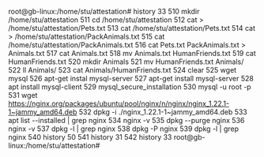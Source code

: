 root@gb-linux:/home/stu/attestation# history 33
  510  mkdir /home/stu/attestation
  511  cd /home/stu/attestation
  512  cat > /home/stu/attestation/Pets.txt
  513  cat /home/stu/attestation/Pets.txt
  514  cat > /home/stu/attestation/PackAnimals.txt
  515  cat /home/stu/attestation/PackAnimals.txt
  516  cat Pets.txt PackAnimals.txt > Animals.txt
  517  cat Animals.txt
  518  mv Animals.txt HumanFriends.txt
  519  cat HumanFriends.txt 
  520  mkdir Animals
  521  mv HumanFriends.txt Animals/
  522  ll Animals/
  523  cat Animals/HumanFriends.txt 
  524  clear
  525  wget mysql
  526  apt-get instal mysql-server
  527  apt-get install mysql-server
  528  apt install mysql-client
  529  mysql_secure_installation
  530  mysql -u root -p
  531  wget https://nginx.org/packages/ubuntu/pool/nginx/n/nginx/nginx_1.22.1-1~jammy_amd64.deb
  532  dpkg -i ./nginx_1.22.1-1~jammy_amd64.deb 
  533  apt list --installed | grep nginx
  534  nginx -v
  535  dpkg --purge nginx
  536  nginx -v
  537  dpkg -l | grep nginx
  538  dpkg -P nginx
  539  dpkg -l | grep nginx
  540  history 50
  541  history 31
  542  history 33
root@gb-linux:/home/stu/attestation# 